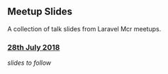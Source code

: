 ## Meetup Slides

A collection of talk slides from Laravel Mcr meetups.

### [28th July 2018](july-2018)

_slides to follow_
